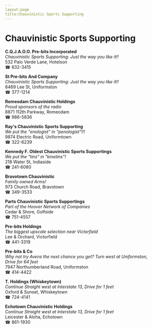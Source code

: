 ```yaml
---
layout:page
title:Chauvinistic Sports Supporting
---
```

# Chauvinistic Sports Supporting

**C.Q.J.A.O.O. Pre-bits Incorporated**  
_Chauvinistic Sports Supporting: Just the way you like it!!_  
532 Palo Verde Lane, Hotelson  
☎ 832-3415



**St Pre-bits And Company**  
_Chauvinistic Sports Supporting: Just the way you like it!!_  
8469 Lee St, Uniformston  
☎ 377-1214



**Romeodam Chauvinistic Holdings**  
_Proud sponsors of the radio_  
8871 112th Parkway, Romeodam  
☎ 986-5836



**Ray's Chauvinistic Sports Supporting**  
_We put the "enologist" in "penologist"!!!_  
9874 Electric Road, Uniformtown  
☎ 322-6239



**Kennedy F. Oldest Chauvinistic Sports Supportings**  
_We put the "tins" in "kinetins"!_  
218 Water St, Indiaside  
☎ 241-6080



**Bravotown Chauvinistic**  
_Family owned Arms!_  
973 Church Road, Bravotown  
☎ 349-3533



**Parts Chauvinistic Sports Supportings**  
_Part of the Hoover Network of Companies_  
Cedar & Shore, Golfside  
☎ 751-4557



**Pre-bits Holdings**  
_The biggest upscale selection near Victorfield_  
Lee & Orchard, Victorfield  
☎ 441-3319



**Pre-bits & Co**  
_Why not try Avens the next chance you get? 
Turn west at Uniformston, Drive for 64 feet_  
7947 Northumberland Road, Uniformston  
☎ 414-4422



**T. Holdings (Whiskeytown)**  
_Continue Straight west at Interstate 13, Drive for 1 feet_  
Oxford & Sunset, Whiskeytown  
☎ 724-4141



**Echotown Chauvinistic Holdings**  
_Continue Straight west at Interstate 13, Drive for 1 feet_  
Leicester & Aloha, Echotown  
☎ 861-1930



